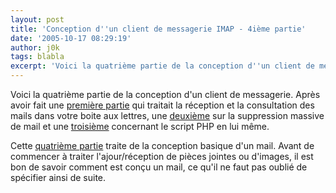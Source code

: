 ```yaml
---
layout: post
title: 'Conception d''un client de messagerie IMAP - 4ième partie'
date: '2005-10-17 08:29:19'
author: j0k
tags: blabla
excerpt: 'Voici la quatrième partie de la conception d''un client de messagerie.   Après avoir fait une [première partie](http://www.j0k3r.net/news-conception-d-un-client-de-messagerie-imap-1ere-partie-437.html) qui traitait la réception et la consultation des mails dans votre boite aux lettres, une      ...'
---
```


Voici la quatrième partie de la conception d'un client de messagerie.   Après avoir fait une [première partie](http://www.j0k3r.net/news-conception-d-un-client-de-messagerie-imap-1ere-partie-437.html) qui traitait la réception et la consultation des mails dans votre boite aux lettres, une [deuxième](http://www.j0k3r.net/news-conception-d-un-client-de-messagerie-imap-2ieme-partie-521.html) sur la suppression massive de mail et une [troisième](http://developpeur.journaldunet.com/tutoriel/php/050902-php-email-imap-lecteur-3.shtml) concernant le script PHP en lui même.

Cette [quatrième partie](http://developpeur.journaldunet.com/tutoriel/php/051017-php-email-imap-lecteur-3-mime.shtml) traite de la conception basique d'un mail. Avant de commencer à traiter l'ajour/réception de pièces jointes ou d'images, il est bon de savoir comment est conçu un mail, ce qu'il ne faut pas oublié de spécifier ainsi de suite.
